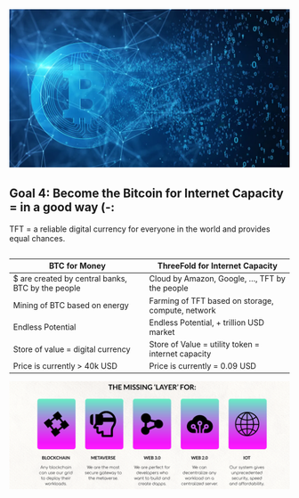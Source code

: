 ## ![image alt text](img/bitcoin.png)

## **Goal 4: Become the Bitcoin for Internet Capacity = in a good way (-:**

TFT = a reliable digital currency for everyone in the world and provides equal chances.

<table>

|BTC for Money|ThreeFold for Internet Capacity|
|-------------|-------------------------------|
|$ are created by central banks, BTC by the people|Cloud by Amazon, Google, …, TFT by the people|
|Mining of BTC based on energy|Farming of TFT based on storage, compute, network|
|Endless Potential|Endless Potential, + trillion USD market|
|Store of value = digital currency|Store of Value = utility token = internet capacity|
|Price is currently > 40k USD|Price is currently = 0.09 USD|


![image alt text](img/missing_layer.png)

